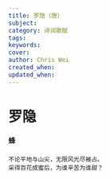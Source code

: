 ```yaml
---
title: 罗隐（唐）
subject: 
category: 诗词歌赋
tags: 
keywords: 
cover: 
author: Chris Wei
created_when: 
updated_when: 
---
```


# 罗隐

#### 蜂

```
不论平地与山尖，无限风光尽被占。
采得百花成蜜后，为谁辛苦为谁甜？
```
